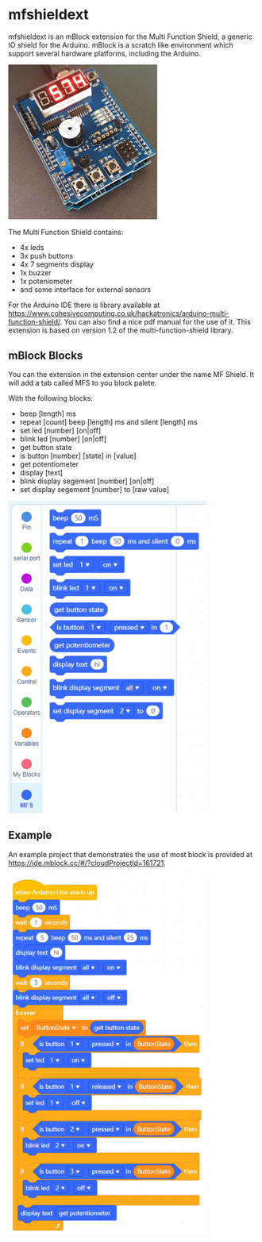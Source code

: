 # mfshieldext

mfshieldext is an mBlock extension for the Multi Function Shield, a generic IO shield for the Arduino. 
mBlock is a scratch like environment which support several hardware platforms, including the Arduino.

<img src="pictures/mfs.png" width="300">

The Multi Function Shield contains:
* 4x leds
* 3x push buttons
* 4x 7 segments display
* 1x buzzer
* 1x poteniometer
* and some interface for external sensors

For the Arduino IDE there is library available at https://www.cohesivecomputing.co.uk/hackatronics/arduino-multi-function-shield/.
You can also find a nice pdf manual for the use of it. This extension is based on version 1.2 of the multi-function-shield library.
## mBlock Blocks
You can the extension in the extension center under the name MF Shield.
It will add a tab called MFS to you block palete.

With the following blocks:
* beep [length] ms
* repeat [count] beep [length] ms and silent [length] ms
* set led [number] [on|off]
* blink led [number] [on|off]
* get button state
* is button [number] [state] in [value]
* get potentiometer
* display [text]
* blink display segement [number] [on|off]
* set display segement [number] to [raw value]



<img src="pictures/mBlock-mfshield-blocks.png" width="400">


## Example
An example project that demonstrates the use of most block is provided at https://ide.mblock.cc/#/?cloudProjectId=161721.

<img src="pictures/mBlock-example-flow.png" width="400">
